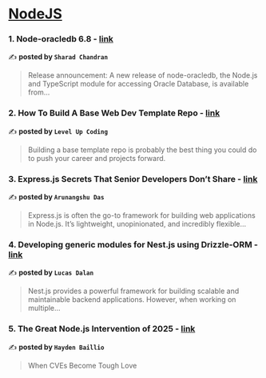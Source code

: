 
<h1><a href=https://medium.com/tag/nodejs/recommended target="_blank" rel="noopener noreferrer">NodeJS</a></h1>
<h3>1. Node-oracledb 6.8 - <a href="https://medium.com/@sharad-chandran/node-oracledb-6-8-b0342c5dc998" target="_blank" rel="noopener noreferrer">link</a></h3>

✍️ **posted by `Sharad Chandran`**

<blockquote>Release announcement: A new release of node-oracledb, the Node.js and TypeScript module for accessing Oracle Database, is available from…</blockquote>

<h3>2. How To Build A Base Web Dev Template Repo - <a href="https://medium.com/gitconnected/how-to-build-a-base-web-dev-template-repo-d4172ebfa915" target="_blank" rel="noopener noreferrer">link</a></h3>

✍️ **posted by `Level Up Coding`**

<blockquote>Building a base template repo is probably the best thing you could do to push your career and projects forward.</blockquote>

<h3>3. Express.js Secrets That Senior Developers Don’t Share - <a href="https://medium.com/@arunangshudas/express-js-secrets-that-senior-developers-dont-share-b2979bd7439a" target="_blank" rel="noopener noreferrer">link</a></h3>

✍️ **posted by `Arunangshu Das`**

<blockquote>Express.js is often the go-to framework for building web applications in Node.js. It’s lightweight, unopinionated, and incredibly flexible…</blockquote>

<h3>4. Developing generic modules for Nest.js using Drizzle-ORM - <a href="https://medium.com/@lucasdalan09/developing-generic-modules-for-nest-js-using-drizzle-orm-2344616a4fe9" target="_blank" rel="noopener noreferrer">link</a></h3>

✍️ **posted by `Lucas Dalan`**

<blockquote>Nest.js provides a powerful framework for building scalable and maintainable backend applications. However, when working on multiple…</blockquote>

<h3>5. The Great Node.js Intervention of 2025 - <a href="https://medium.com/@haydengpt/the-great-node-js-intervention-of-2025-24821f8d0cec" target="_blank" rel="noopener noreferrer">link</a></h3>

✍️ **posted by `Hayden Baillio`**

<blockquote>When CVEs Become Tough Love</blockquote>

